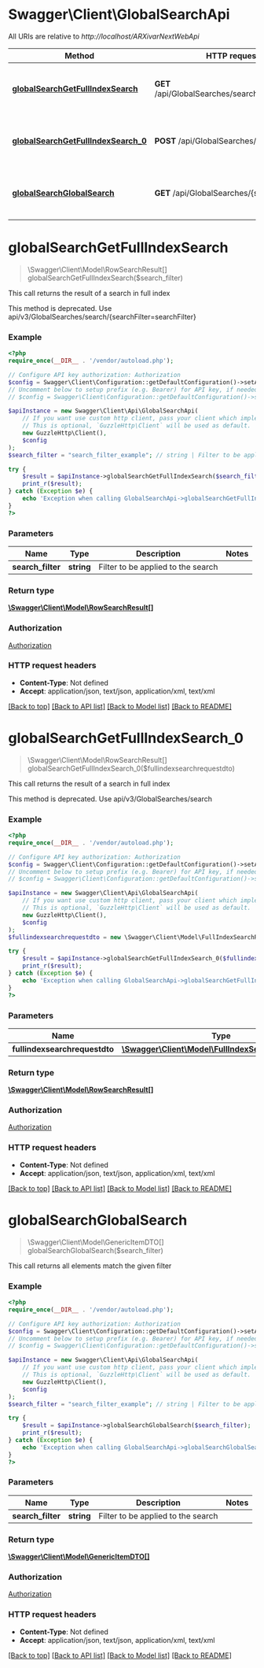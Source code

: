 # Swagger\Client\GlobalSearchApi

All URIs are relative to *http://localhost/ARXivarNextWebApi*

Method | HTTP request | Description
------------- | ------------- | -------------
[**globalSearchGetFullIndexSearch**](GlobalSearchApi.md#globalSearchGetFullIndexSearch) | **GET** /api/GlobalSearches/search/{searchFilter} | This call returns the result of a search in full index
[**globalSearchGetFullIndexSearch_0**](GlobalSearchApi.md#globalSearchGetFullIndexSearch_0) | **POST** /api/GlobalSearches/search | This call returns the result of a search in full index
[**globalSearchGlobalSearch**](GlobalSearchApi.md#globalSearchGlobalSearch) | **GET** /api/GlobalSearches/{searchFilter} | This call returns all elements match the given filter


# **globalSearchGetFullIndexSearch**
> \Swagger\Client\Model\RowSearchResult[] globalSearchGetFullIndexSearch($search_filter)

This call returns the result of a search in full index

This method is deprecated. Use api/v3/GlobalSearches/search/{searchFilter=searchFilter}

### Example
```php
<?php
require_once(__DIR__ . '/vendor/autoload.php');

// Configure API key authorization: Authorization
$config = Swagger\Client\Configuration::getDefaultConfiguration()->setApiKey('Authorization', 'YOUR_API_KEY');
// Uncomment below to setup prefix (e.g. Bearer) for API key, if needed
// $config = Swagger\Client\Configuration::getDefaultConfiguration()->setApiKeyPrefix('Authorization', 'Bearer');

$apiInstance = new Swagger\Client\Api\GlobalSearchApi(
    // If you want use custom http client, pass your client which implements `GuzzleHttp\ClientInterface`.
    // This is optional, `GuzzleHttp\Client` will be used as default.
    new GuzzleHttp\Client(),
    $config
);
$search_filter = "search_filter_example"; // string | Filter to be applied to the search

try {
    $result = $apiInstance->globalSearchGetFullIndexSearch($search_filter);
    print_r($result);
} catch (Exception $e) {
    echo 'Exception when calling GlobalSearchApi->globalSearchGetFullIndexSearch: ', $e->getMessage(), PHP_EOL;
}
?>
```

### Parameters

Name | Type | Description  | Notes
------------- | ------------- | ------------- | -------------
 **search_filter** | **string**| Filter to be applied to the search |

### Return type

[**\Swagger\Client\Model\RowSearchResult[]**](../Model/RowSearchResult.md)

### Authorization

[Authorization](../../README.md#Authorization)

### HTTP request headers

 - **Content-Type**: Not defined
 - **Accept**: application/json, text/json, application/xml, text/xml

[[Back to top]](#) [[Back to API list]](../../README.md#documentation-for-api-endpoints) [[Back to Model list]](../../README.md#documentation-for-models) [[Back to README]](../../README.md)

# **globalSearchGetFullIndexSearch_0**
> \Swagger\Client\Model\RowSearchResult[] globalSearchGetFullIndexSearch_0($fullindexsearchrequestdto)

This call returns the result of a search in full index

This method is deprecated. Use api/v3/GlobalSearches/search

### Example
```php
<?php
require_once(__DIR__ . '/vendor/autoload.php');

// Configure API key authorization: Authorization
$config = Swagger\Client\Configuration::getDefaultConfiguration()->setApiKey('Authorization', 'YOUR_API_KEY');
// Uncomment below to setup prefix (e.g. Bearer) for API key, if needed
// $config = Swagger\Client\Configuration::getDefaultConfiguration()->setApiKeyPrefix('Authorization', 'Bearer');

$apiInstance = new Swagger\Client\Api\GlobalSearchApi(
    // If you want use custom http client, pass your client which implements `GuzzleHttp\ClientInterface`.
    // This is optional, `GuzzleHttp\Client` will be used as default.
    new GuzzleHttp\Client(),
    $config
);
$fullindexsearchrequestdto = new \Swagger\Client\Model\FullIndexSearchRequestDto(); // \Swagger\Client\Model\FullIndexSearchRequestDto | 

try {
    $result = $apiInstance->globalSearchGetFullIndexSearch_0($fullindexsearchrequestdto);
    print_r($result);
} catch (Exception $e) {
    echo 'Exception when calling GlobalSearchApi->globalSearchGetFullIndexSearch_0: ', $e->getMessage(), PHP_EOL;
}
?>
```

### Parameters

Name | Type | Description  | Notes
------------- | ------------- | ------------- | -------------
 **fullindexsearchrequestdto** | [**\Swagger\Client\Model\FullIndexSearchRequestDto**](../Model/FullIndexSearchRequestDto.md)|  | [optional]

### Return type

[**\Swagger\Client\Model\RowSearchResult[]**](../Model/RowSearchResult.md)

### Authorization

[Authorization](../../README.md#Authorization)

### HTTP request headers

 - **Content-Type**: Not defined
 - **Accept**: application/json, text/json, application/xml, text/xml

[[Back to top]](#) [[Back to API list]](../../README.md#documentation-for-api-endpoints) [[Back to Model list]](../../README.md#documentation-for-models) [[Back to README]](../../README.md)

# **globalSearchGlobalSearch**
> \Swagger\Client\Model\GenericItemDTO[] globalSearchGlobalSearch($search_filter)

This call returns all elements match the given filter

### Example
```php
<?php
require_once(__DIR__ . '/vendor/autoload.php');

// Configure API key authorization: Authorization
$config = Swagger\Client\Configuration::getDefaultConfiguration()->setApiKey('Authorization', 'YOUR_API_KEY');
// Uncomment below to setup prefix (e.g. Bearer) for API key, if needed
// $config = Swagger\Client\Configuration::getDefaultConfiguration()->setApiKeyPrefix('Authorization', 'Bearer');

$apiInstance = new Swagger\Client\Api\GlobalSearchApi(
    // If you want use custom http client, pass your client which implements `GuzzleHttp\ClientInterface`.
    // This is optional, `GuzzleHttp\Client` will be used as default.
    new GuzzleHttp\Client(),
    $config
);
$search_filter = "search_filter_example"; // string | Filter to be applied to the search

try {
    $result = $apiInstance->globalSearchGlobalSearch($search_filter);
    print_r($result);
} catch (Exception $e) {
    echo 'Exception when calling GlobalSearchApi->globalSearchGlobalSearch: ', $e->getMessage(), PHP_EOL;
}
?>
```

### Parameters

Name | Type | Description  | Notes
------------- | ------------- | ------------- | -------------
 **search_filter** | **string**| Filter to be applied to the search |

### Return type

[**\Swagger\Client\Model\GenericItemDTO[]**](../Model/GenericItemDTO.md)

### Authorization

[Authorization](../../README.md#Authorization)

### HTTP request headers

 - **Content-Type**: Not defined
 - **Accept**: application/json, text/json, application/xml, text/xml

[[Back to top]](#) [[Back to API list]](../../README.md#documentation-for-api-endpoints) [[Back to Model list]](../../README.md#documentation-for-models) [[Back to README]](../../README.md)

